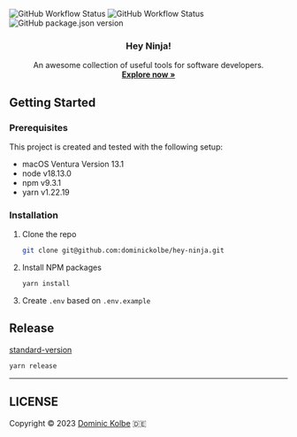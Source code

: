 ![GitHub Workflow Status](https://img.shields.io/github/actions/workflow/status/dominickolbe/hey-ninja/tests.yml?label=tests&style=for-the-badge)
![GitHub Workflow Status](https://img.shields.io/github/actions/workflow/status/dominickolbe/hey-ninja/release.yml?label=release&style=for-the-badge)
![GitHub package.json version](https://img.shields.io/github/package-json/v/dominickolbe/hey-ninja?style=for-the-badge)

<div align="center">

  <h3 align="center">Hey Ninja!</h3>
  
  <p align="center">
    An awesome collection of useful tools for software developers.
    <br />
    <a href="https://hey.ninja"><strong>Explore now »</strong></a>
  </p>
</div>

## Getting Started

### Prerequisites

This project is created and tested with the following setup:

- macOS Ventura Version 13.1
- node v18.13.0
- npm v9.3.1
- yarn v1.22.19

### Installation

1. Clone the repo
   ```sh
   git clone git@github.com:dominickolbe/hey-ninja.git
   ```
2. Install NPM packages
   ```sh
   yarn install
   ```
3. Create `.env` based on `.env.example`

## Release

[standard-version](https://github.com/conventional-changelog/standard-version)

```bash
yarn release
```

---

## LICENSE

Copyright © 2023 [Dominic Kolbe](https://dominickolbe.dk) :de:
